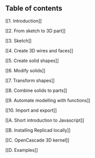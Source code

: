 ## Table of contents

[[1. Introduction]] 

[[2. From sketch to 3D part]]

[[3. Sketch]]

[[4. Create 3D wires and faces]]

[[5. Create solid shapes]]

[[6. Modify solids]]

[[7. Transform shapes]]

[[8. Combine solids to parts]]

[[9. Automate modelling with functions]]

[[10. Import and export]]

[[A. Short introduction to Javascript]]

[[B. Installing Replicad locally]]

[[C. OpenCascade 3D kernel]]

[[D. Examples]]

